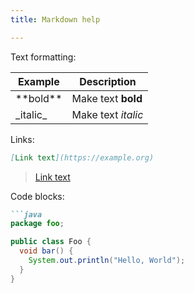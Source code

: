 ```yaml
---
title: Markdown help

---
```

Text formatting:

Example | Description
-------|-------
\*\*bold\*\* | Make text **bold**
\_italic\_ | Make text _italic_

Links:

```markdown
[Link text](https://example.org)
```

> [Link text](https://example.org)	

Code blocks:

```markdown
```java
package foo;

public class Foo {
  void bar() {
    System.out.println("Hello, World");
  }
}
````  